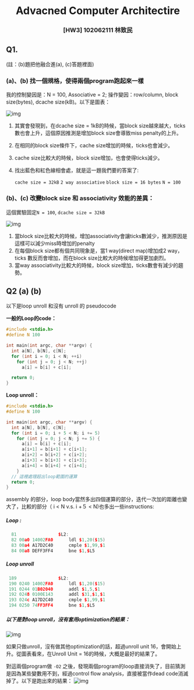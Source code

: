 # <center> Advacned Computer Architectire </center>
### <center> [HW3] 102062111 林致民 </center>

## Q1.
(註：(b)題把他融合進(a), (c)答題裡面)
### (a)、(b) 找一個規格，使得兩個program跑起來一樣
我的控制變因是：N = 100, Associative = 2; 操作變因：row/column, block size(bytes), dcache size(kB)。以下是圖表：

![img](./row_column_cache.png)

1. 其實會發現到，在dcache size = 1kB的時候，當block size越來越大，ticks數也會上升，這個原因推測是增加block size會導致miss penalty的上升。
2. 在相同的block size條件下，cache size增加的時候，ticks也會減少。
3. cache size比較大的時候，block size增加，也會使得ticks減少。
4. 找出藍色和紅色線相會處，就是這一題我們要的答案了:
	
	`cache size = 32kB`  `2 way associative` `block size = 16 bytes` `N = 100`

###  (b)、(c) 改變block size 和 associativity 效能的差異：

 這個實驗固定`N = 100`, `dcache size = 32kB`

![img](./row_column_assoc.png)

1. 當block size比較大的時候，增加associativity會讓ticks數減少，推測原因是這樣可以減少miss時增加的penalty
2. 在每個block size都有個共同現象是，當1 way(direct map)增加成2 way，ticks 數反而會增加，而在block size比較大的時候增加得更加劇烈。
3. 當way associativity比較大的時候，block size增加，ticks數會有減少的趨勢。

## Q2 (a) (b)
以下是loop unroll 和沒有 unroll 的 pseudocode

**一般的Loop的code：**

```cpp
#include <stdio.h>
#define N 100

int main(int argc, char **argv) {
  int a[N], b[N], c[N];
  for (int i = 0; i < N; ++i)
    for (int j = 0; j < N; ++j)
      a[i] = b[i] + c[i];

  return 0;
}
```

**Loop unroll：**

```cpp
#include <stdio.h>
#define N 100

int main(int argc, char **argv) {
  int a[N], b[N], c[N];
  for (int i = 0; i + 5 < N; i += 5)
    for (int j = 0; j < N; j += 5) {
      a[i] = b[i] + c[i];
      a[i+1] = b[i+1] + c[i+1];
      a[i+2] = b[i+2] + c[i+2];
      a[i+3] = b[i+3] + c[i+3];
      a[i+4] = b[i+4] + c[i+4];
    }
  // 這裡處理超出loop範圍的運算
  return 0;
}
```
assembly 的部分，loop body當然多出四個運算的部分，迭代一次加的距離也變大了，比較的部分（ i < N v.s. i +５ < N)也多出一些instructions:

##### Loop :
```cpp
  81                $L2:
  82 00a0 14002FA0      ldl $1,20($15)
  83 00a4 A17D2C40      cmple $1,99,$1
  84 00a8 DEFF3FF4      bne $1,$L5
```

##### Loop unroll
```cpp
 189                $L2:
 190 0240 14002FA0      ldl $1,20($15)
 191 0244 01B02040      addl $1,5,$1
 192 0248 0100E143      addl $31,$1,$1
 193 024c A17D2C40      cmple $1,99,$1
 194 0250 74FF3FF4      bne $1,$L5
```

##### 以下是對loop unroll，沒有套用optimization的結果：
![img](./unroll.png)

如果只做unroll，沒有做其他optimization的話，超過unroll unit 16，會開始上升。從圖表看來，在Unroll Unit = 16的時候，大概是最好的結果了。

對這兩個program做 `-O2` 之後，發現兩個program的loop直接消失了，目前猜測是因為某些變數用不到，經過control flow analysis，直接被當作dead code消滅掉了。以下是跑出來的結果：
![img](./unroll_o2.png)


